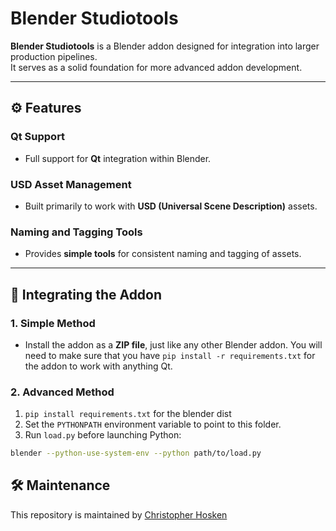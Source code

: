 # Blender Studiotools

**Blender Studiotools** is a Blender addon designed for integration into larger production pipelines.  
It serves as a solid foundation for more advanced addon development.

---

## ⚙️ Features

### Qt Support
- Full support for **Qt** integration within Blender.

### USD Asset Management
- Built primarily to work with **USD (Universal Scene Description)** assets.

### Naming and Tagging Tools
- Provides **simple tools** for consistent naming and tagging of assets.

---

## 🧩 Integrating the Addon

### 1. Simple Method
- Install the addon as a **ZIP file**, just like any other Blender addon.
You will need to make sure that you have `pip install -r requirements.txt` for the addon to work with anything Qt.

### 2. Advanced Method
1. `pip install requirements.txt` for the blender dist
2. Set the `PYTHONPATH` environment variable to point to this folder.
3. Run `load.py` before launching Python:

```bash
blender --python-use-system-env --python path/to/load.py
```

## 🛠 Maintenance
This repository is maintained by [Christopher Hosken](https://cjhosken.github.io)